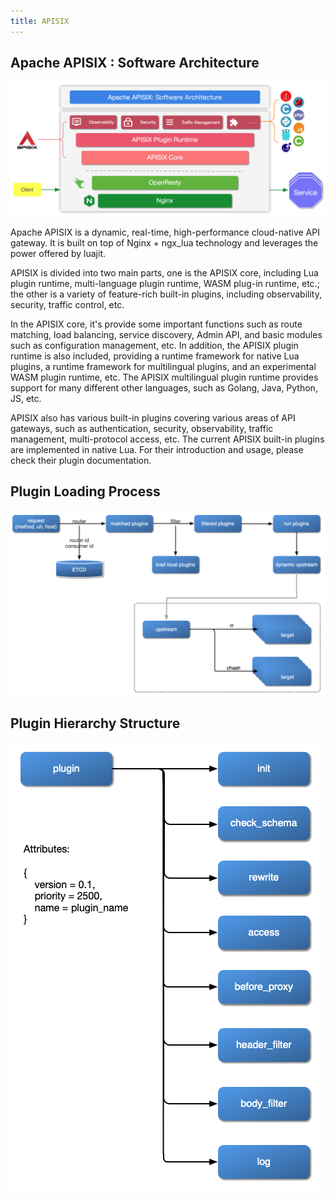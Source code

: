 ```yaml
---
title: APISIX
---
```


<!--
#
# Licensed to the Apache Software Foundation (ASF) under one or more
# contributor license agreements.  See the NOTICE file distributed with
# this work for additional information regarding copyright ownership.
# The ASF licenses this file to You under the Apache License, Version 2.0
# (the "License"); you may not use this file except in compliance with
# the License.  You may obtain a copy of the License at
#
#     http://www.apache.org/licenses/LICENSE-2.0
#
# Unless required by applicable law or agreed to in writing, software
# distributed under the License is distributed on an "AS IS" BASIS,
# WITHOUT WARRANTIES OR CONDITIONS OF ANY KIND, either express or implied.
# See the License for the specific language governing permissions and
# limitations under the License.
#
-->

## Apache APISIX : Software Architecture

![flow-software-architecture](../../../assets/images/flow-software-architecture.png)

Apache APISIX is a dynamic, real-time, high-performance cloud-native API gateway. It is built on top of Nginx + ngx_lua technology and leverages the power offered by luajit.

APISIX is divided into two main parts, one is the APISIX core, including Lua plugin runtime, multi-language plugin runtime, WASM plug-in runtime, etc.; the other is a variety of feature-rich built-in plugins, including observability, security, traffic control, etc.

In the APISIX core, it's provide some important functions such as route matching, load balancing, service discovery, Admin API, and basic modules such as configuration management, etc. In addition, the APISIX plugin runtime is also included, providing a runtime framework for native Lua plugins, a runtime framework for multilingual plugins, and an experimental WASM plugin runtime, etc. The APISIX multilingual plugin runtime provides support for many different other languages, such as Golang, Java, Python, JS, etc.

APISIX also has various built-in plugins covering various areas of API gateways, such as authentication, security, observability, traffic management, multi-protocol access, etc. The current APISIX built-in plugins are implemented in native Lua. For their introduction and usage, please check their plugin documentation.

## Plugin Loading Process

![flow-load-plugin](../../../assets/images/flow-load-plugin.png)

## Plugin Hierarchy Structure

![flow-plugin-internal](../../../assets/images/flow-plugin-internal.png)
